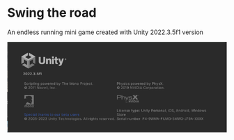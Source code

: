 # Swing the road

An endless running mini game created with Unity 2022.3.5f1 version

![UnityVersion.PNG](https://raw.githubusercontent.com/usbzonelk/swing-the-road/main/UnityVersion.PNG)
